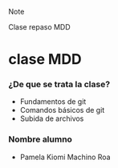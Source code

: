 > [!NOTE]
> Clase repaso MDD

# clase MDD

### ¿De que se trata la clase?

- Fundamentos de git
- Comandos básicos de git
- Subida de archivos

### Nombre alumno

- Pamela Kiomi Machino Roa
